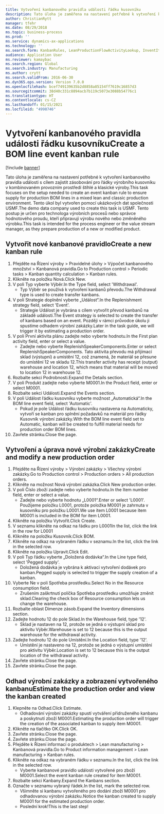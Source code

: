 ```yaml
---
title: Vytvoření kanbanového pravidla události řádku kusovníku
description: Tato úloha je zaměřena na nastavení potřebné k vytvoření kanbanového pravidla události s cílem zajistit zásobování pro řádky výrobního kusovníku v kombinovaném provozním prostředí štíhlé a klasické výroby.
author: ChristianRytt
manager: tfehr
ms.date: 08/29/2018
ms.topic: business-process
ms.prod: ''
ms.service: dynamics-ax-applications
ms.technology: ''
ms.search.form: KanbanRules, LeanProductionFlowActivityLookup, InventItemIdLookupSimple, ProdTableListPage, ProdTableCreate, InventItemIdLookupPurchase, ProdTable, ProdBOM, ProdParmCostEstimation
audience: Application User
ms.reviewer: kamaybac
ms.search.region: Global
ms.search.industry: Manufacturing
ms.author: crytt
ms.search.validFrom: 2016-06-30
ms.dyn365.ops.version: Version 7.0.0
ms.openlocfilehash: bcef749139635b2d8858a85154ff7619c16857d3
ms.sourcegitcommit: 38d40c331c8894acb7b119c5073e3088b54776c1
ms.translationtype: HT
ms.contentlocale: cs-CZ
ms.lasthandoff: 01/15/2021
ms.locfileid: "4998746"
---
```

# <a name="create-a-bom-line-event-kanban-rule"></a><span data-ttu-id="037d2-103">Vytvoření kanbanového pravidla události řádku kusovníku</span><span class="sxs-lookup"><span data-stu-id="037d2-103">Create a BOM line event kanban rule</span></span>

[!include [banner](../../includes/banner.md)]

<span data-ttu-id="037d2-104">Tato úloha je zaměřena na nastavení potřebné k vytvoření kanbanového pravidla události s cílem zajistit zásobování pro řádky výrobního kusovníku v kombinovaném provozním prostředí štíhlé a klasické výroby.</span><span class="sxs-lookup"><span data-stu-id="037d2-104">This task focuses on the setup needed to create an event kanban rule to ensure supply for production BOM lines in a mixed lean and classic production environment.</span></span> <span data-ttu-id="037d2-105">Tento úkol byl vytvořen pomocí ukázkových dat společnosti USMF.</span><span class="sxs-lookup"><span data-stu-id="037d2-105">The demo data company used to create this task is USMF.</span></span> <span data-ttu-id="037d2-106">Tento postup je určen pro technologa výrobních procesů nebo správce hodnotového proudu, kteří připravují výrobu nového nebo změněného výrobku.</span><span class="sxs-lookup"><span data-stu-id="037d2-106">This task is intended for the process engineer or the value stream manager, as they prepare production of a new or modified product.</span></span>


## <a name="create-a-new-kanban-rule"></a><span data-ttu-id="037d2-107">Vytvořit nové kanbanové pravidlo</span><span class="sxs-lookup"><span data-stu-id="037d2-107">Create a new kanban rule</span></span>
1. <span data-ttu-id="037d2-108">Přejděte na Řízení výroby > Pravidelné úlohy > Výpočet kanbanového množství > Kanbanová pravidla.</span><span class="sxs-lookup"><span data-stu-id="037d2-108">Go to Production control > Periodic tasks > Kanban quantity calculation > Kanban rules.</span></span>
2. <span data-ttu-id="037d2-109">Klikněte na položku Nová.</span><span class="sxs-lookup"><span data-stu-id="037d2-109">Click New.</span></span>
3. <span data-ttu-id="037d2-110">V poli Typ vyberte Výběr.</span><span class="sxs-lookup"><span data-stu-id="037d2-110">In the Type field, select 'Withdrawal'.</span></span>
    * <span data-ttu-id="037d2-111">Typ Výběr se používá k vytvoření kanbanů převodu.</span><span class="sxs-lookup"><span data-stu-id="037d2-111">The Withdrawal type is used to create transfer kanbans.</span></span>  
4. <span data-ttu-id="037d2-112">V poli Strategie doplnění vyberte „Událost“.</span><span class="sxs-lookup"><span data-stu-id="037d2-112">In the Replenishment strategy field, select 'Event'.</span></span>
    * <span data-ttu-id="037d2-113">Strategie Událost je vybrána s cílem vytvořit převod kanbanů na základě události.</span><span class="sxs-lookup"><span data-stu-id="037d2-113">The Event strategy is selected to create the transfer of kanbans based on an event.</span></span> <span data-ttu-id="037d2-114">Později v rámci průvodce úkolu ji spustíme odhadem výrobní zakázky.</span><span class="sxs-lookup"><span data-stu-id="037d2-114">Later in the task guide, we will trigger it by estimating a production order.</span></span>  
5. <span data-ttu-id="037d2-115">V poli První aktivita plánu zadejte nebo vyberte hodnotu.</span><span class="sxs-lookup"><span data-stu-id="037d2-115">In the First plan activity field, enter or select a value.</span></span>
    * <span data-ttu-id="037d2-116">Zadejte nebo vyberte ReplenishSpeakerComponents.</span><span class="sxs-lookup"><span data-stu-id="037d2-116">Enter or select ReplenishSpeakerComponents.</span></span> <span data-ttu-id="037d2-117">Tato aktivita převodu má přijímací sklad (výstupní) a umístění 12, což znamená, že materiál se přesune do umístění 12 ve skladu 12.</span><span class="sxs-lookup"><span data-stu-id="037d2-117">This transfer activity has receipt (output) warehouse and location 12, which means that material will be moved to location 12 in warehouse 12.</span></span>  
6. <span data-ttu-id="037d2-118">Rozbalte sekci Podrobnosti.</span><span class="sxs-lookup"><span data-stu-id="037d2-118">Expand the Details section.</span></span>
7. <span data-ttu-id="037d2-119">V poli Produkt zadejte nebo vyberte M0001.</span><span class="sxs-lookup"><span data-stu-id="037d2-119">In the Product field, enter or select M0001.</span></span>
8. <span data-ttu-id="037d2-120">Rozbalte sekci Události.</span><span class="sxs-lookup"><span data-stu-id="037d2-120">Expand the Events section.</span></span>
9. <span data-ttu-id="037d2-121">V poli Událost řádku kusovníku vyberte možnost „Automatická“.</span><span class="sxs-lookup"><span data-stu-id="037d2-121">In the BOM line event field, select 'Automatic'.</span></span>
    * <span data-ttu-id="037d2-122">Pokud je pole Událost řádku kusovníku nastavena na Automaticky, vytvoří se kanban pro splnění požadavků na materiál pro řádky Kusovník výrobní zakázky.</span><span class="sxs-lookup"><span data-stu-id="037d2-122">With the BOM line event field set to Automatic, kanban will be created to fulfill material needs for production order BOM lines.</span></span>  
10. <span data-ttu-id="037d2-123">Zavřete stránku.</span><span class="sxs-lookup"><span data-stu-id="037d2-123">Close the page.</span></span>

## <a name="create-and-modify-a-new-production-order"></a><span data-ttu-id="037d2-124">Vytvoření a úprava nové výrobní zakázky</span><span class="sxs-lookup"><span data-stu-id="037d2-124">Create and modify a new production order</span></span>
1. <span data-ttu-id="037d2-125">Přejděte na Řízení výroby > Výrobní zakázky > Všechny výrobní zakázky.</span><span class="sxs-lookup"><span data-stu-id="037d2-125">Go to Production control > Production orders > All production orders.</span></span>
2. <span data-ttu-id="037d2-126">Klikněte na možnost Nová výrobní zakázka.</span><span class="sxs-lookup"><span data-stu-id="037d2-126">Click New production order.</span></span>
3. <span data-ttu-id="037d2-127">V poli Číslo zboží zadejte nebo vyberte hodnotu.</span><span class="sxs-lookup"><span data-stu-id="037d2-127">In the Item number field, enter or select a value.</span></span>
    * <span data-ttu-id="037d2-128">Zadejte nebo vyberte hodnotu „L0001“.</span><span class="sxs-lookup"><span data-stu-id="037d2-128">Enter or select 'L0001'.</span></span> <span data-ttu-id="037d2-129">Použijeme položku L0001, protože položka M0001 je zahrnuta v kusovníku pro položku L0001.</span><span class="sxs-lookup"><span data-stu-id="037d2-129">We use item L0001 because item M0001 is included in the BOM for item L0001.</span></span>  
4. <span data-ttu-id="037d2-130">Klikněte na položku Vytvořit.</span><span class="sxs-lookup"><span data-stu-id="037d2-130">Click Create.</span></span>
5. <span data-ttu-id="037d2-131">V seznamu klikněte na odkaz na řádku pro L0001</span><span class="sxs-lookup"><span data-stu-id="037d2-131">In the list, click the link in the row for L0001</span></span>
6. <span data-ttu-id="037d2-132">Klikněte na položku Kusovník.</span><span class="sxs-lookup"><span data-stu-id="037d2-132">Click BOM.</span></span>
7. <span data-ttu-id="037d2-133">Klikněte na odkaz na vybraném řádku v seznamu.</span><span class="sxs-lookup"><span data-stu-id="037d2-133">In the list, click the link in the selected row.</span></span>
8. <span data-ttu-id="037d2-134">Klikněte na položku Upravit.</span><span class="sxs-lookup"><span data-stu-id="037d2-134">Click Edit.</span></span>
9. <span data-ttu-id="037d2-135">V poli Typ řádku vyberte „Doložená dodávka“.</span><span class="sxs-lookup"><span data-stu-id="037d2-135">In the Line type field, select 'Pegged supply'.</span></span>
    * <span data-ttu-id="037d2-136">Doložená dodávka je vybrána k aktivaci vytvoření dodávek pro kanban.</span><span class="sxs-lookup"><span data-stu-id="037d2-136">Pegged supply is selected to trigger the supply creation of a kanban.</span></span>  
10. <span data-ttu-id="037d2-137">Vyberte Ne v poli Spotřeba prostředku.</span><span class="sxs-lookup"><span data-stu-id="037d2-137">Select No in the Resource consumption field.</span></span>
    * <span data-ttu-id="037d2-138">Zrušením zaškrtnutí políčka Spotřeba prostředku umožňuje změnit sklad.</span><span class="sxs-lookup"><span data-stu-id="037d2-138">Clearing the check box of Resource consumption lets us change the warehouse.</span></span>  
11. <span data-ttu-id="037d2-139">Rozbalte oblast Dimenze zásob.</span><span class="sxs-lookup"><span data-stu-id="037d2-139">Expand the Inventory dimensions section.</span></span>
12. <span data-ttu-id="037d2-140">Zadejte hodnotu 12 do pole Sklad.</span><span class="sxs-lookup"><span data-stu-id="037d2-140">In the Warehouse field, type '12'.</span></span>
    * <span data-ttu-id="037d2-141">Sklad je nastaven na 12, protože se jedná o výstupní sklad pro aktivitu Výběr.</span><span class="sxs-lookup"><span data-stu-id="037d2-141">Warehouse is set to 12 because this is the output warehouse for the withdrawal activity.</span></span>  
13. <span data-ttu-id="037d2-142">Zadejte hodnotu 12 do pole Umístění.</span><span class="sxs-lookup"><span data-stu-id="037d2-142">In the Location field, type '12'.</span></span>
    * <span data-ttu-id="037d2-143">Umístění je nastaveno na 12, protože se jedná o výstupní umístění pro aktivitu Výběr.</span><span class="sxs-lookup"><span data-stu-id="037d2-143">Location is set to 12 because this is the output location of the withdrawal activity.</span></span>  
14. <span data-ttu-id="037d2-144">Zavřete stránku.</span><span class="sxs-lookup"><span data-stu-id="037d2-144">Close the page.</span></span>
15. <span data-ttu-id="037d2-145">Zavřete stránku.</span><span class="sxs-lookup"><span data-stu-id="037d2-145">Close the page.</span></span>

## <a name="estimate-the-production-order-and-view-the-kanban-created"></a><span data-ttu-id="037d2-146">Odhad výrobní zakázky a zobrazení vytvořeného kanbanu</span><span class="sxs-lookup"><span data-stu-id="037d2-146">Estimate the production order and view the kanban created</span></span>
1. <span data-ttu-id="037d2-147">Klepněte na Odhad.</span><span class="sxs-lookup"><span data-stu-id="037d2-147">Click Estimate.</span></span>
    * <span data-ttu-id="037d2-148">Odhadování výrobní zakázky spustí vytváření přidruženého kanbanu a poskytnutí zboží M0001.</span><span class="sxs-lookup"><span data-stu-id="037d2-148">Estimating the production order will trigger the creation of the associated kanban to supply item M0001.</span></span>  
2. <span data-ttu-id="037d2-149">Klikněte na tlačítko OK.</span><span class="sxs-lookup"><span data-stu-id="037d2-149">Click OK.</span></span>
3. <span data-ttu-id="037d2-150">Zavřete stránku.</span><span class="sxs-lookup"><span data-stu-id="037d2-150">Close the page.</span></span>
4. <span data-ttu-id="037d2-151">Zavřete stránku.</span><span class="sxs-lookup"><span data-stu-id="037d2-151">Close the page.</span></span>
5. <span data-ttu-id="037d2-152">Přejděte k Řízení informací o produktech > Lean manufacturing > Kanbanová pravidla.</span><span class="sxs-lookup"><span data-stu-id="037d2-152">Go to Product information management > Lean manufacturing > Kanban rules.</span></span>
6. <span data-ttu-id="037d2-153">Klikněte na odkaz na vybraném řádku v seznamu.</span><span class="sxs-lookup"><span data-stu-id="037d2-153">In the list, click the link in the selected row.</span></span>
    * <span data-ttu-id="037d2-154">Vyberte kanbanové pravidlo události vytvořené pro zboží M0001.</span><span class="sxs-lookup"><span data-stu-id="037d2-154">Select the event kanban rule created for item M0001.</span></span>  
7. <span data-ttu-id="037d2-155">Rozbalte sekci Kanbany.</span><span class="sxs-lookup"><span data-stu-id="037d2-155">Expand the Kanbans section.</span></span>
8. <span data-ttu-id="037d2-156">Označte v seznamu vybraný řádek.</span><span class="sxs-lookup"><span data-stu-id="037d2-156">In the list, mark the selected row.</span></span>
    * <span data-ttu-id="037d2-157">Všimněte si kanbanu vytvořeného pro dodání zboží M0001 pro odhadovanou výrobní zakázku.</span><span class="sxs-lookup"><span data-stu-id="037d2-157">Notice the kanban created to supply M0001 for the estimated production order.</span></span>  
    * <span data-ttu-id="037d2-158">Poslední krok!</span><span class="sxs-lookup"><span data-stu-id="037d2-158">This is the last step!</span></span>  

